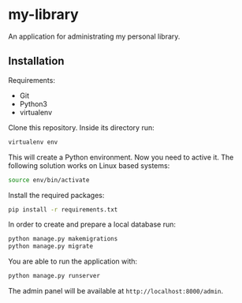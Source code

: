 # my-library
An application for administrating my personal library.

## Installation

Requirements:
- Git
- Python3
- virtualenv


Clone this repository. Inside its directory run:

```bash
virtualenv env
```

This will create a Python environment. Now you need to active it. The following solution works on Linux based systems:

```bash
source env/bin/activate
```

Install the required packages:

```bash
pip install -r requirements.txt
```

In order to create and prepare a local database run:

```bash
python manage.py makemigrations
python manage.py migrate
```

You are able to run the application with:

```bash
python manage.py runserver
```

The admin panel will be available at `http://localhost:8000/admin`.